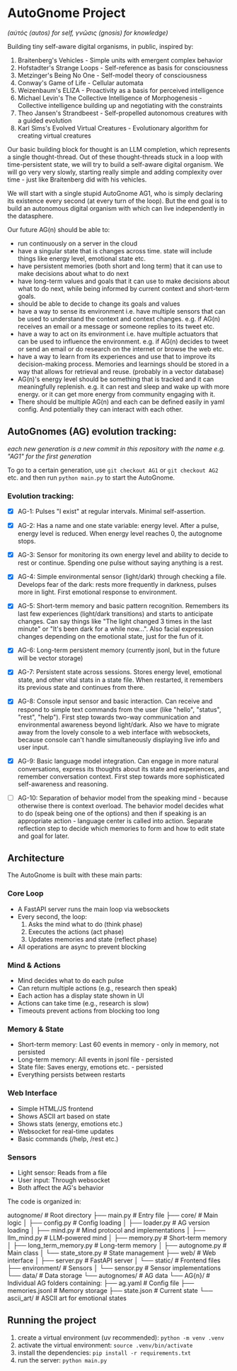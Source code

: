 # AutoGnome Project

_(αὐτός (autos) for self, γνῶσις (gnosis) for knowledge)_

Building tiny self-aware digital organisms, in public, inspired by:

1. Braitenberg's Vehicles - Simple units with emergent complex behavior
2. Hofstadter's Strange Loops - Self-reference as basis for consciousness
3. Metzinger's Being No One - Self-model theory of consciousness
4. Conway's Game of Life - Cellular automata
5. Weizenbaum's ELIZA - Proactivity as a basis for perceived intelligence
6. Michael Levin's The Collective Intelligence of Morphogenesis - Collective intelligence building up and negotiating with the constraints
7. Theo Jansen's Strandbeest - Self-propelled autonomous creatures with a guided evolution
8. Karl Sims's Evolved Virtual Creatures - Evolutionary algorithm for creating virtual creatures

Our basic building block for thought is an LLM completion, which represents a single thought-thread. Out of these thought-threads stuck in a loop with time-persistent state, we will try to build a self-aware digital organism. We will go very very slowly, starting really simple and adding complexity over time - just like Braitenberg did with his vehicles.

We will start with a single stupid AutoGnome AG1, who is simply declaring its existence every second (at every turn of the loop).
But the end goal is to build an autonomous digital organism with which can live independently in the datasphere.

Our future AG(n) should be able to:
- run continuously on a server in the cloud
- have a singular state that is changes across time. state will include things like energy level, emotional state etc.
- have persistent memories (both short and long term) that it can use to make decisions about what to do next
- have long-term values and goals that it can use to make decisions about what to do next, while being informed by current context and short-term goals.
- should be able to decide to change its goals and values
- have a way to sense its environment i.e. have multiple sensors that can be used to understand the context and context changes. e.g. if AG(n) receives an email or a message or someone replies to its tweet etc.
- have a way to act on its environment i.e. have multiple actuators that can be used to influence the environment. e.g. if AG(n) decides to tweet or send an email or do research on the internet or browse the web etc.
- have a way to learn from its experiences and use that to improve its decision-making process. Memories and learnings should be stored in a way that allows for retrieval and reuse. (probably in a vector database)
- AG(n)'s energy level should be something that is tracked and it can meaningfully replenish. e.g. it can rest and sleep and wake up with more energy. or it can get more energy from community engaging with it.
- There should be multiple AG(n) and each can be defined easily in yaml config. And potentially they can interact with each other.



## AutoGnomes (AG) evolution tracking:

_each new generation is a new commit in this repository with the name e.g. "AG1" for the first generation_

To go to a certain generation, use `git checkout AG1` or `git checkout AG2` etc. and then run `python main.py` to start the AutoGnome.

### Evolution tracking:

 - [x] AG-1: Pulses "I exist" at regular intervals. Minimal self-assertion.
 - [x] AG-2: Has a name and one state variable: energy level. After a pulse, energy level is reduced. When energy level reaches 0, the autognome stops.
 - [x] AG-3: Sensor for monitoring its own energy level and ability to decide to rest or continue. Spending one pulse without saying anything is a rest.
 - [x] AG-4: Simple environmental sensor (light/dark) through checking a file. Develops fear of the dark: rests more frequently in darkness, pulses more in light. First emotional response to environment.
 - [x] AG-5: Short-term memory and basic pattern recognition. Remembers its last few experiences (light/dark transitions) and starts to anticipate changes. Can say things like "The light changed 3 times in the last minute" or "It's been dark for a while now...". Also facial expression changes depending on the emotional state, just for the fun of it.
 - [x] AG-6: Long-term persistent memory (currently jsonl, but in the future will be vector storage)
 - [x] AG-7: Persistent state across sessions. Stores energy level, emotional state, and other vital stats in a state file. When restarted, it remembers its previous state and continues from there.
 - [x] AG-8: Console input sensor and basic interaction. Can receive and respond to simple text commands from the user (like "hello", "status", "rest", "help"). First step towards two-way communication and environmental awareness beyond light/dark. Also we have to migrate away from the lovely console to a web interface with websockets, because console can't handle simultaneously displaying live info and user input.
 - [x] AG-9: Basic language model integration. Can engage in more natural conversations, express its thoughts about its state and experiences, and remember conversation context. First step towards more sophisticated self-awareness and reasoning.
 - [ ] AG-10: Separation of behavior model from the speaking mind - because otherwise there is context overload. The behavior model decides what to do (speak being one of the options) and then if speaking is an appropriate action - language center is called into action. Separate reflection step to decide which memories to form and how to edit state and goal for later.


## Architecture

The AutoGnome is built with these main parts:

### Core Loop
- A FastAPI server runs the main loop via websockets
- Every second, the loop:
  1. Asks the mind what to do (think phase)
  2. Executes the actions (act phase)
  3. Updates memories and state (reflect phase)
- All operations are async to prevent blocking

### Mind & Actions
- Mind decides what to do each pulse
- Can return multiple actions (e.g., research then speak)
- Each action has a display state shown in UI
- Actions can take time (e.g., research is slow)
- Timeouts prevent actions from blocking too long

### Memory & State
- Short-term memory: Last 60 events in memory - only in memory, not persisted
- Long-term memory: All events in jsonl file - persisted
- State file: Saves energy, emotions etc. - persisted
- Everything persists between restarts

### Web Interface
- Simple HTML/JS frontend
- Shows ASCII art based on state
- Shows stats (energy, emotions etc.)
- Websocket for real-time updates
- Basic commands (/help, /rest etc.)

### Sensors
- Light sensor: Reads from a file
- User input: Through websocket
- Both affect the AG's behavior

The code is organized in:

autognome/                # Root directory
├── main.py              # Entry file
├── core/                # Main logic
│   ├── config.py        # Config loading
│   ├── loader.py        # AG version loading 
│   ├── mind.py          # Mind protocol and implementations
│   ├── llm_mind.py      # LLM-powered mind
│   ├── memory.py        # Short-term memory
│   ├── long_term_memory.py  # Long-term memory
│   ├── autognome.py     # Main class
│   └── state_store.py   # State management
├── web/                 # Web interface
│   ├── server.py        # FastAPI server
│   └── static/          # Frontend files
├── environment/         # Sensors
│   └── sensor.py        # Sensor implementations
└── data/                # Data storage
    └── autognomes/      # AG data
        └── AG{n}/       # Individual AG folders containing:
            ├── ag.yaml      # Config file
            ├── memories.jsonl  # Memory storage
            ├── state.json   # Current state
            └── ascii_art/   # ASCII art for emotional states

## Running the project

1. create a virtual environment (uv recommended): `python -m venv .venv`
2. activate the virtual environment: `source .venv/bin/activate`
3. install the dependencies: `pip install -r requirements.txt`
4. run the server: `python main.py`

